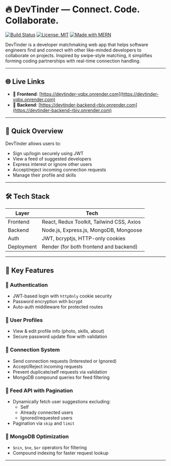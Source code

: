 # 🔥 DevTinder — Connect. Code. Collaborate.

[![Build Status](https://img.shields.io/badge/build-passing-brightgreen)](https://render.com)
[![License: MIT](https://img.shields.io/badge/license-MIT-blue)](LICENSE)
[![Made with MERN](https://img.shields.io/badge/Made%20with-MERN-8B63E7.svg)](#)

DevTinder is a developer matchmaking web app that helps software engineers find and connect with other like-minded developers to collaborate on projects. Inspired by swipe-style matching, it simplifies forming coding partnerships with real-time connection handling.

---

## 🌐 Live Links

- 🔗 **Frontend**: [https://devtinder-vqbx.onrender.com](https://devtinder-vqbx.onrender.com)  
- 🔗 **Backend**: [https://devtinder-backend-rbiv.onrender.com](https://devtinder-backend-rbiv.onrender.com)

---

## 🧠 Quick Overview

DevTinder allows users to:
- Sign up/login securely using JWT
- View a feed of suggested developers
- Express interest or ignore other users
- Accept/reject incoming connection requests
- Manage their profile and skills

---

## 🛠️ Tech Stack

| Layer     | Tech                                             |
|-----------|--------------------------------------------------|
| Frontend  | React, Redux Toolkit, Tailwind CSS, Axios        |
| Backend   | Node.js, Express.js, MongoDB, Mongoose           |
| Auth      | JWT, bcryptjs, HTTP-only cookies                 |
| Deployment| Render (for both frontend and backend)           |

---

## 🔑 Key Features

### 🔐 Authentication
- JWT-based login with `httpOnly` cookie security
- Password encryption with bcrypt
- Auto-auth middleware for protected routes

### 👤 User Profiles
- View & edit profile info (photo, skills, about)
- Secure password update flow with validation

### 🤝 Connection System
- Send connection requests (Interested or Ignored)
- Accept/Reject incoming requests
- Prevent duplicate/self requests via validation
- MongoDB compound queries for feed filtering

### 📡 Feed API with Pagination
- Dynamically fetch user suggestions excluding:
  - Self
  - Already connected users
  - Ignored/requested users
- Pagination via `skip` and `limit`

### 🧠 MongoDB Optimization
- `$nin`, `$ne`, `$or` operators for filtering
- Compound indexing for faster request lookup

---

